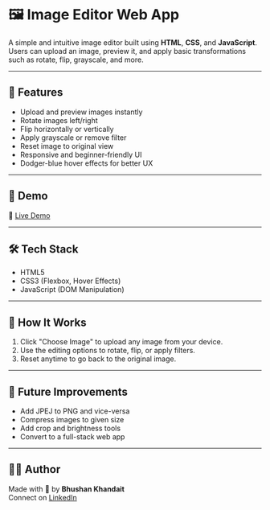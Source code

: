 # 🖼️ Image Editor Web App

A simple and intuitive image editor built using **HTML**, **CSS**, and **JavaScript**. Users can upload an image, preview it, and apply basic transformations such as rotate, flip, grayscale, and more.

---

## 🚀 Features

- Upload and preview images instantly
- Rotate images left/right
- Flip horizontally or vertically
- Apply grayscale or remove filter
- Reset image to original view
- Responsive and beginner-friendly UI
- Dodger-blue hover effects for better UX

---

## 📸 Demo

🔗 [Live Demo](https://khandaitbhushan.github.io/Web-based-Image-Editor-using-Canvas-API/)

---

## 🛠️ Tech Stack

- HTML5
- CSS3 (Flexbox, Hover Effects)
- JavaScript (DOM Manipulation)

---

## 🧩 How It Works

1. Click "Choose Image" to upload any image from your device.
2. Use the editing options to rotate, flip, or apply filters.
3. Reset anytime to go back to the original image.

---


## 📌 Future Improvements

- Add JPEJ to PNG and vice-versa
- Compress images to given size
- Add crop and brightness tools
- Convert to a full-stack web app

---


## 🙋‍♂️ Author

Made with 💙 by **Bhushan Khandait**  
Connect on [LinkedIn](https://www.linkedin.com/in/bhushan-khandait/)  
